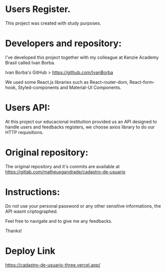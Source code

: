 # Users Register.
This project was created with study purposes.

# Developers and repository:
I've developed this project together with my colleague at Kenzie Academy Brasil called Ivan Borba.

Ivan Borba's GitHub > https://github.com/IvanBorba

We used some React.js libraries such as React-router-dom, React-form-hook, Styled-components and Material-UI Components.

# Users API:
At this project our educacional instituition provided us an API designed to handle users and feedbacks registers, we choose axios library to do our HTTP requisitions.

# Original repository:
The original repository and it's commits are available at https://gitlab.com/matheusgandrade/cadastro-de-usuario

# Instructions:
Do not use your personal password or any other sensitive informations, the API wasnt criptographed.

Feel free to navigate and to give me any feedbacks.

Thanks!

# Deploy Link

https://cadastro-de-usuario-three.vercel.app/
